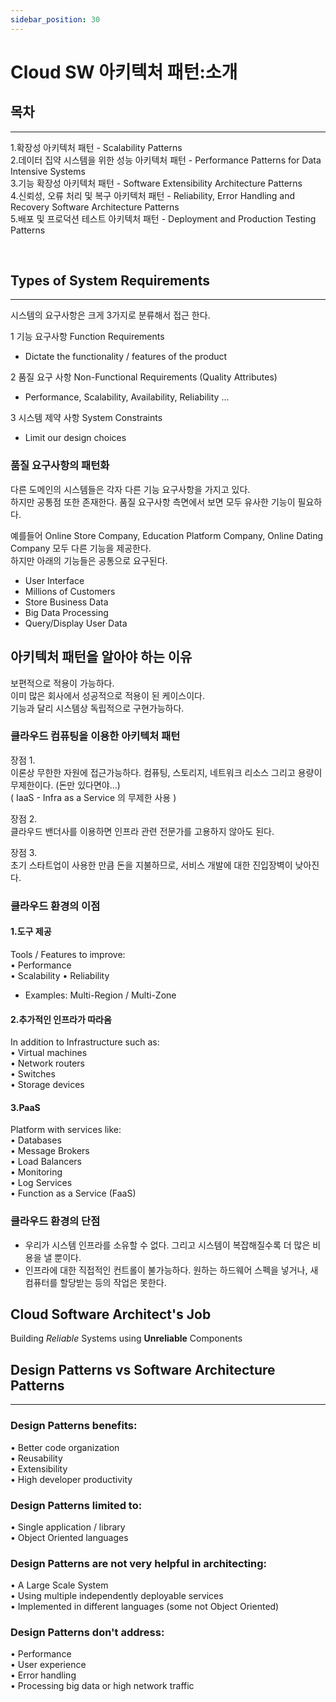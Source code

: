 ```yaml
---
sidebar_position: 30
---
```


# Cloud SW 아키텍처 패턴:소개

## 목차
---
1.확장성 아키텍처 패턴 - Scalability Patterns  
2.데이터 집약 시스템을 위한 성능 아키텍처 패턴 - Performance Patterns for Data Intensive Systems   
3.기능 확장성 아키텍처 패턴 - Software Extensibility Architecture Patterns     
4.신뢰성, 오류 처리 및 복구 아키텍처 패턴 - Reliability, Error Handling and Recovery Software Architecture Patterns      
5.배포 및 프로덕션 테스트 아키텍처 패턴 - Deployment and Production Testing Patterns    

<br/>

## Types of System Requirements
---
시스템의 요구사항은 크게 3가지로 분류해서 접근 한다.  

1 기능 요구사항 Function Requirements  
- Dictate the functionality / features of the product   

2 품질 요구 사항 Non-Functional Requirements (Quality Attributes)  
- Performance, Scalability, Availability, Reliability ...  

3 시스템 제약 사항 System Constraints  
- Limit our design choices  

### 품질 요구사항의 패턴화

다른 도메인의 시스템들은 각자 다른 기능 요구사항을 가지고 있다.  
하지만 공통점 또한 존재한다. 품질 요구사항 측면에서 보면 모두 유사한 기능이 필요하다.  


예를들어 Online Store Company, Education Platform Company, Online Dating Company 모두 다른 기능을 제공한다.  
하지만 아래의 기능들은 공통으로 요구된다.  
- User Interface
- Millions of Customers
- Store Business Data
- Big Data Processing
- Query/Display User Data

## 아키텍처 패턴을 알아야 하는 이유  

보편적으로 적용이 가능하다.  
이미 많은 회사에서 성공적으로 적용이 된 케이스이다.  
기능과 달리 시스템상 독립적으로 구현가능하다.   

### 클라우드 컴퓨팅을 이용한 아키텍처 패턴  

장점 1.  
이론상 무한한 자원에 접근가능하다. 컴퓨팅, 스토리지, 네트워크 리소스 그리고 용량이 무제한이다. (돈만 있다면야...)   
( IaaS - Infra as a Service 의 무제한 사용 )    

장점 2.  
클라우드 밴더사를 이용하면 인프라 관련 전문가를 고용하지 않아도 된다.   

장점 3.  
초기 스타트업이 사용한 만큼 돈을 지불하므로, 서비스 개발에 대한 진입장벽이 낮아진다.  

### 클라우드 환경의 이점

#### 1.도구 제공

Tools / Features to improve:  
• Performance   
• Scalability 
• Reliability   
- Examples: Multi-Region / Multi-Zone


#### 2.추가적인 인프라가 따라옴   

In addition to Infrastructure such as:  
• Virtual machines  
• Network routers  
• Switches  
• Storage devices  

#### 3.PaaS

Platform with services like:  
• Databases  
• Message Brokers  
• Load Balancers  
• Monitoring  
• Log Services  
• Function as a Service (FaaS)  


### 클라우드 환경의 단점

- 우리가 시스템 인프라를 소유할 수 없다. 그리고 시스템이 복잡해질수록 더 많은 비용을 낼 뿐이다.  
- 인프라에 대한 직접적인 컨트롤이 불가능하다. 원하는 하드웨어 스펙을 넣거나, 새컴퓨터를 할당받는 등의 작업은 못한다.  


## Cloud Software Architect's Job

Building *Reliable* Systems using **Unreliable** Components



## Design Patterns vs Software Architecture Patterns
---

### Design Patterns benefits:  
• Better code organization  
• Reusability  
• Extensibility  
• High developer productivity  


### Design Patterns limited to:  
• Single application / library  
• Object Oriented languages  


### Design Patterns are not very helpful in architecting:  
• A Large Scale System  
• Using multiple independently deployable services  
• Implemented in different languages (some not Object Oriented)  


### Design Patterns don't address:  
• Performance  
• User experience  
• Error handling  
• Processing big data or high network traffic

